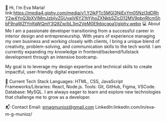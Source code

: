 👋 Hi, I'm Eva María!
link:https://media4.giphy.com/media/v1.Y2lkPTc5MGI3NjExYm05NzI3dDRhY2w4YnQ3bXVlMmJzbjlvZGUyajV6Y21hYjhoZXNkbSZlcD12MV9pbnRlcm5hbF9naWZfYnlfaWQmY3Q9Zw/bL3m2VeM0E9dqcgpa1/giphy.webp
💻 About Me
I am a passionate developer transitioning from a successful career in interior design and entrepreneurship. With years of experience managing my own business and working closely with clients, I bring a unique blend of creativity, problem-solving, and communication skills to the tech world. I am currently expanding my knowledge in frontend/backend/fullstack development through an intensive bootcamp.

My goal is to leverage my design expertise and technical skills to create impactful, user-friendly digital experiences.

🚀 Current Tech Stack
Languages: HTML, CSS, JavaScript
Frameworks/Libraries: React, Node.js.
Tools: Git, GitHub, Figma, VSCode.
Database: MySQL.
I am always eager to learn and explore new technologies that challenge me to grow as a developer.

📬 Contact
Email: emagmunioz@gmail.com
LinkedIn:linkedin.com/in/eva-m-g-munioz/


  

